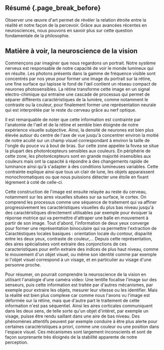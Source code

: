 ## Résumé {.page_break_before}

Observer une œuvre d'art permet de révéler la relation étroite entre la réalité et notre façon de la percevoir.  Grâce aux avancées récentes en neurosciences, nous pouvons en savoir plus sur cette question fondamentale de la philosophie.

## Matière à voir, la neuroscience de la vision

Commençons par imaginer que nous regardons un portrait. Notre système nerveux est responsable de notre capacité de voir le monde lumineux qui en résulte. Les photons présents dans la gamme de fréquence visible sont concentrés par nos yeux pour former une image du portrait sur la rétine, une fine surface qui tapisse le fond de l'œil contient un réseau compact de neurones photosensibles. La rétine transforme cette image en un signal electro-chimique qui entraine une cascade de processus qui permet de séparer différents caractéristiques de la lumière, comme notamment le contraste ou la couleur, pour finalement former une représentation neurale qui est interprétée par le reste du cerveau grâce au nerf optique.

Il est remarquable de noter que cette information est contrainte par l'anatomie de l'œil et de la rétine et semble bien éloignée de notre expérience visuelle subjective. Ainsi, la densité de neurones est bien plus élevée autour du centre de l'axe de vue jusqu'à concentrer environ la moitié de notre acuité sur un champ visuel corres­pondant à environ la taille de l'ongle du pouce vu à bout de bras. Sur cette zone appelée la fovea se situe la plupart des photorécepteurs sensibles aux couleurs. En périphérie de cette zone, les photorécepteurs sont en grande majorité insensibles aux couleurs mais ont la capacité à répondre à des changements rapide de luminance ainsi qu'à s'adapter à des conditions lumineuses variables. Cette contrainte explique ainsi que tous un clair de lune, les objets apparaissent monochromatiques ou que nous puissions détecter une étoile en fixant légrement à coté de celle-ci. 

Cette construction de l'image est ensuite relayée au reste du cerveau, notamment sur les aires visuelles situées sur sa surface, le cortex. On comprend les processus comme une séquence de traitement qui va affiner progressivement les caractéristiques visuelles du plus bas niveau jusqu'à des caractéristiques directement utilisables par exemple pour évoquer la réponse motrice qui va permettre d'attraper une balle en mouvement à partir de son image. Tout d'abord, l'information de deux yeux converge pour former une représentation binoculaire qui va permettre l'extraction de Caractéstiques locales basiques : orientation locale du contour, disparité entre les deux yeux, contraste de couleur,... Depuis cette représentation, des aires spécialisées vont extraire des conjonctions de ces caracteristiques pour enfin extraire des indices de plus haut niveau, comme le mouvement d'un objet visuel, ou même son identité comme par exemple si l'objet visuel correspond à un visage, et en particulier au visage d'une personne proche.

Pour résumer, on pourrait comprendre la neuroscience de la vision en utilisant l'analogie d'une caméra video: Une lentille focalise l'image sur des senseurs, puis cette information est traitée par d'autres mécanismes, par exemple pour extraire les objets, mesurer leur vitesse ou les identifier. Mais la réalité est bien plus complexe car comme nous l'avons vu l'image est déformée sur la rétine, mais que d'autre part le traitement de cette information n'est pas séquentiel. Ainsi les aires corticales communiquent dans les deux sens, de telle sorte qu'un objet d'intéret, par exemple un visage, puisse être rendu saillant dans une aire de bas niveau. Des phénomènes attentifs peuvent par exemple conduire à être plus alerte pour certaines caractéristiques a priori, comme une couleur ou une position dans l'espace visuel. Ces mécanismes sont largement inconscients et sont de façon surprenante très éloignés de la stabilité apparente de notre perception.